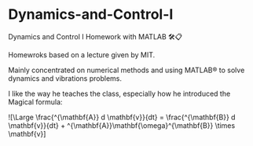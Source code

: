 # Dynamics-and-Control-I
Dynamics and Control I Homework with MATLAB 🛠📋


Homewroks based on a lecture given by MIT.

Mainly concentrated on numerical methods and using MATLAB® to solve dynamics and vibrations problems.

I like the way he teaches the class, especially how he introduced the Magical formula:

![\Large \frac{^{\mathbf{A}} d \mathbf{v}}{dt} = \frac{^{\mathbf{B}} d \mathbf{v}}{dt} + ^{\mathbf{A}}\mathbf{\omega}^{\mathbf{B}} \times \mathbf{v}]
